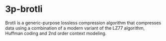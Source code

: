 # 3p-brotli

Brotli is a generic-purpose lossless compression algorithm that compresses data using a combination of a modern variant of the LZ77 algorithm, Huffman coding and 2nd order context modeling.
